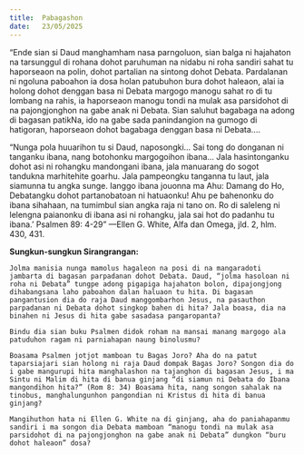 ```yaml
---
title:  Pabagashon
date:   23/05/2025
---
```


“Ende sian si Daud manghamham nasa parngoluon, sian balga ni hajahaton na tarsunggul di rohana dohot paruhuman na nidabu ni roha sandiri sahat tu haporseaon na polin, dohot partalian na sintong dohot Debata. Pardalanan ni ngoluna paboahon ia dosa holan patubuhon bura dohot haleaon, alai ia holong dohot denggan basa ni Debata margogo manogu sahat ro di tu lombang na rahis, ia haporseaon manogu tondi na mulak asa parsidohot di na pajongjonghon na gabe anak ni Debata. Sian saluhut bagabaga na adong di bagasan patikNa, ido na gabe sada panindangion na gumogo di hatigoran, haporseaon dohot bagabaga denggan basa ni Debata....

“Nunga pola huuarihon tu si Daud, naposongki... Sai tong do donganan ni tanganku ibana, nang botohonku margogoihon ibana... Jala hasintonganku dohot asi ni rohangku mandongani ibana, jala manuarang do sogot tandukna marhitehite goarhu. Jala pampeongku tanganna tu laut, jala siamunna tu angka sunge. Ianggo ibana jouonna ma Ahu: Damang do Ho, Debatangku dohot partanobatoan ni hatuaonku! Ahu pe bahenonku do ibana sihahaan, na tumimbul sian angka raja ni tano on. Ro di saleleng ni lelengna paianonku di ibana asi ni rohangku, jala sai hot do padanhu tu ibana.’ Psalmen 89: 4-29” —Ellen G. White, Alfa dan Omega, jld. 2, hlm. 430, 431.

**Sungkun-sungkun Sirangrangan:**

`Jolma manisia nunga mamolus hagaleon na posi di na mangaradoti jambarta di bagasan parpadanan dohot Debata. Daud, “jolma hasoloan ni roha ni Debata” tungpe adong pigapiga hajahaton bolon, dipajongjong dihabangsana laho paboahon dalan haluaon tu hita. Di bagasan pangantusion dia do raja Daud manggombarhon Jesus, na pasauthon parpadanan ni Debata dohot singkop bahen di hita? Jala boasa, dia na binahen ni Jesus di hita gabe sasadasa pangaropanta?`

`Bindu dia sian buku Psalmen didok roham na mansai manang margogo ala patuduhon ragam ni parniahapan naung binolusmu?`

`Boasama Psalmen jotjot mamboan tu Bagas Joro? Aha do na patut taparsiajari sian holong ni raja Daud dompak Bagas Joro? Songon dia do i gabe mangurupi hita manghalashon na tajanghon di bagasan Jesus, i ma Sintu ni Malim di hita di banua ginjang “di siamun ni Debata do Ibana mangondihon hita?” (Rom 8: 34) Boasama hita, nang songon sahalak na tinobus, manghalungunhon pangondian ni Kristus di hita di banua ginjang?`

`Mangihuthon hata ni Ellen G. White na di ginjang, aha do paniahapanmu sandiri i ma songon dia Debata mamboan “manogu tondi na mulak asa parsidohot di na pajongjonghon na gabe anak ni Debata” dungkon “buru dohot haleaon” dosa?`